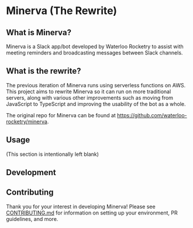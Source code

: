 # Minerva (The Rewrite)

## What is Minerva?

Minerva is a Slack app/bot developed by Waterloo Rocketry to assist with meeting reminders and broadcasting messages
between Slack channels.

## What is the rewrite?

The previous iteration of Minerva runs using serverless functions on AWS. This project aims to rewrite Minerva so it can run on more traditional servers, along with various other improvements such as moving from JavaScript to TypeScript and improving the usability of the bot as a whole.

The original repo for Minerva can be found at https://github.com/waterloo-rocketry/minerva.

## Usage

(This section is intentionally left blank)

## Development


## Contributing

Thank you for your interest in developing Minerva! Please see
[CONTRIBUTING.md](https://github.com/waterloo-rocketry/minerva-rewrite/blob/main/CONTRIBUTING.md) for information on
setting up your environment, PR guidelines, and more.
